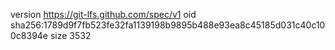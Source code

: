version https://git-lfs.github.com/spec/v1
oid sha256:1789d9f7fb523fe32fa1139198b9895b488e93ea8c45185d031c40c100c8394e
size 3532
